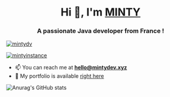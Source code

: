 <h1 align="center">Hi 👋, I'm <a href="https://mintydev.xyz" target="blank">MINTY</a></h1>
<h3 align="center">A passionate Java developer from France !</h3>

<p align="left"> <a href="https://github.com/ryo-ma/github-profile-trophy"><img src="https://github-profile-trophy.vercel.app/?username=mintydv" alt="mintydv" /></a> </p>

<p align="left"> <a href="https://twitter.com/mintyinstance" target="blank"><img src="https://img.shields.io/twitter/follow/mintyinstance?logo=twitter&style=for-the-badge" alt="mintyinstance" /></a> </p>

- 📫 You can reach me at **hello@mintydev.xyz**
- 🌟 My portfolio is available <a href="https://mintydev.xyz" target="blank">right here</a>

![Anurag's GitHub stats](https://github-readme-stats.vercel.app/api?username=anuraghazra&show_icons=true)
